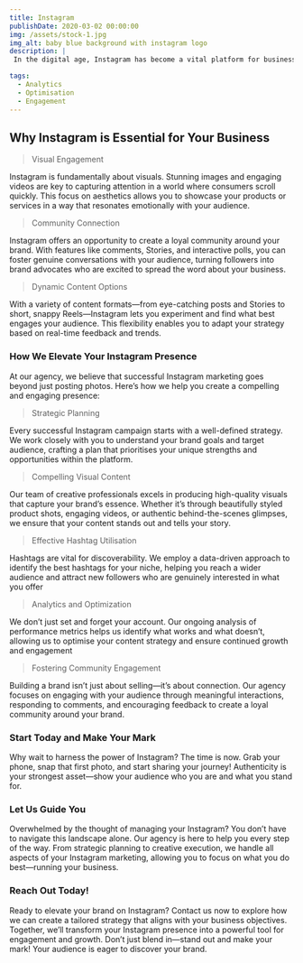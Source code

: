 ```yaml
---
title: Instagram
publishDate: 2020-03-02 00:00:00
img: /assets/stock-1.jpg
img_alt: baby blue background with instagram logo
description: |
 In the digital age, Instagram has become a vital platform for businesses looking to expand their reach and engage with potential customers. With over 2 billion monthly active users, it’s more than just a photo-sharing app; it’s a space where brands can build relationships, tell their stories, and showcase their offerings in an impactful way. So, how can your business make the most of Instagram? Our social media management and content creation agency is here to guide you every step of the way.

tags:
  - Analytics
  - Optimisation
  - Engagement
---
```


## Why Instagram is Essential for Your Business

>Visual Engagement

Instagram is fundamentally about visuals. Stunning images and engaging videos are key to capturing attention in a world where consumers scroll quickly. This focus on aesthetics allows you to showcase your products or services in a way that resonates emotionally with your audience.

>Community Connection

Instagram offers an opportunity to create a loyal community around your brand. With features like comments, Stories, and interactive polls, you can foster genuine conversations with your audience, turning followers into brand advocates who are excited to spread the word about your business.

>Dynamic Content Options

With a variety of content formats—from eye-catching posts and Stories to short, snappy Reels—Instagram lets you experiment and find what best engages your audience. This flexibility enables you to adapt your strategy based on real-time feedback and trends.

### How We Elevate Your Instagram Presence

At our agency, we believe that successful Instagram marketing goes beyond just posting photos. Here’s how we help you create a compelling and engaging presence:

>Strategic Planning

Every successful Instagram campaign starts with a well-defined strategy. We work closely with you to understand your brand goals and target audience, crafting a plan that prioritises your unique strengths and opportunities within the platform.

>Compelling Visual Content

Our team of creative professionals excels in producing high-quality visuals that capture your brand’s essence. Whether it’s through beautifully styled product shots, engaging videos, or authentic behind-the-scenes glimpses, we ensure that your content stands out and tells your story.

>Effective Hashtag Utilisation

Hashtags are vital for discoverability. We employ a data-driven approach to identify the best hashtags for your niche, helping you reach a wider audience and attract new followers who are genuinely interested in what you offer

>Analytics and Optimization

We don’t just set and forget your account. Our ongoing analysis of performance metrics helps us identify what works and what doesn’t, allowing us to optimise your content strategy and ensure continued growth and engagement

>Fostering Community Engagement

Building a brand isn’t just about selling—it’s about connection. Our agency focuses on engaging with your audience through meaningful interactions, responding to comments, and encouraging feedback to create a loyal community around your brand.

### Start Today and Make Your Mark

Why wait to harness the power of Instagram? The time is now. Grab your phone, snap that first photo, and start sharing your journey! Authenticity is your strongest asset—show your audience who you are and what you stand for.

### Let Us Guide You

Overwhelmed by the thought of managing your Instagram? You don’t have to navigate this landscape alone. Our agency is here to help you every step of the way. From strategic planning to creative execution, we handle all aspects of your Instagram marketing, allowing you to focus on what you do best—running your business.


### Reach Out Today!

Ready to elevate your brand on Instagram? Contact us now to explore how we can create a tailored strategy that aligns with your business objectives. Together, we’ll transform your Instagram presence into a powerful tool for engagement and growth. Don’t just blend in—stand out and make your mark! Your audience is eager to discover your brand.

